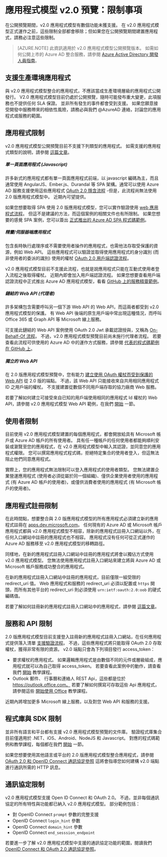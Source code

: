 <properties
    pageTitle="App 模型 v2.0 限制事項 | Microsoft Azure"
    description="Azure AD v2.0 應用程式模型限制事項清單。"
    services="active-directory"
    documentationCenter=""
    authors="dstrockis"
    manager="mbaldwin"
    editor=""/>

<tags
    ms.service="active-directory"
    ms.workload="identity"
    ms.tgt_pltfrm="na"
    ms.devlang="na"
    ms.topic="article"
    ms.date="12/09/2015"
    ms.author="dastrock"/>

# 應用程式模型 v2.0 預覽：限制事項

在公開預覽期間，v2.0 應用程式模型有數個功能未獲支援。  在 v2.0 應用程式模型正式運作之前，這些限制全部都會移除；但如果您在公開預覽期間建置應用程式，請務必注意這些限制。

> [AZURE.NOTE]
    此資訊適用於 v2.0 應用程式模型公開預覽版本。  如需如何公開上市的 Azure AD 整合服務，請參閱 [Azure Active Directory 開發人員指南](active-directory-developers-guide.md)。

## 支援生產環境應用程式
與 v2.0 應用程式模型整合的應用程式，不應該當成生產環境層級的應用程式公開發行。  V2.0 應用程式模型目前仍處於公開預覽，隨時可能發布重大變更，此項服務也不提供任何 SLA 保證。  並非所有發生的事件都會受到支援。  如果您願意接受開發中服務帶來的相依性風險，請務必與我們 @AzureAD 連絡，討論您的應用程式或服務的範圍。

## 應用程式限制
v2.0 應用程式模型公開預覽目前不支援下列類型的應用程式。  如需支援的應用程式類型的說明，請參閱 [這篇文章](active-directory-v2-flows.md)。

##### 單一頁面應用程式 (Javascript)
許多新式的應用程式都有單一頁面應用程式前端，以 javascript 編碼為主，而且通常使用 AngularJS、Ember.js、Durandal 等 SPA 架構。通常可以使用 Azure AD 服務支援使用這些應用程式 [OAuth 2.0 隱含流程](active-directory-v2-protocols.md#oauth2-implicit-flow) -但是，此流程尚無法使用 2.0 版應用程式模型中。  近期內可望提供。

如果您想要取得 SPA 使用 2.0 版應用程式模型，您可以實作驗證使用 [web 應用程式流程](active-directory-v2-flows.md#web-apps)。  但這不是建議的方法，而這個案例的相關文件也有所限制。  如果您想要的感覺 SPA 案例，您可以簽出 [正式推出的 Azure AD SPA 程式碼範例](active-directory-devquickstarts-angular.md)。

##### 精靈/伺服器端應用程式
包含長時執行處理序或不需要使用者操作的應用程式，也需他法存取受保護的資源，例如 Web API。  這些應用程式可以驗證並取得使用應用程式的身分識別 (而非使用者的委派的識別) 使用的權杖 [OAuth 2.0 用戶端認證流程](active-directory-v2-protocols.md#oauth2-client-credentials-grant-flow)。  

v2.0 應用程式模型目前不支援此流程，也就是說應用程式只能在互動式使用者登入流程之後取得權杖。  近期內即會加入用戶端認證流程。  如果您想要查看用戶端認證流程中正式推出 Azure AD 應用程式模型，看看 [GitHub 上的服務精靈範例](https://github.com/AzureADSamples/Daemon-DotNet)。

##### 鏈結的 Web API (代理者)
許多架構包含需要呼叫另一個下游 Web API 的 Web API，而這兩者都受到 v2.0 應用程式模型的保護。  有 Web API 後端的原生用戶端中常出現這種情況，而呼叫 Office 365 或 Graph API 等 Microsoft 線上服務。

可支援此鏈結的 Web API 案例使用 OAuth 2.0 Jwt 承載認證授與，又稱為 [On-Behalf-Of 流程](active-directory-v2-protocols.md#oauth2-on-behalf-of-flow)。  不過，v2.0 應用程式模型預覽目前尚未施行代理者流程。  若要查看此流程可供使用的 Azure AD 中的運作方式服務，請參閱 [代表的程式碼範例在 GitHub 上](https://github.com/AzureADSamples/WebAPI-OnBehalfOf-DotNet)。

##### 獨立的 Web API
在 2.0 版應用程式模型預覽中，您有能力 [建立使用 OAuth 權杖而受到保護的 Web API](active-directory-v2-flows.md#web-apis) 從 2.0 版的端點。  不過，該 Web API 只能接收來自共用相同應用程式 ID 之用戶端的權杖。  不支援建置從數個不同用戶端存取的協力廠商 Web 服務。

若要了解如何建立可接受來自已知的用戶端使用相同的應用程式 Id 權杖的 Web API，請參閱 v2.0 應用程式模型 Web API 範例，在我們 [開始](active-directory-appmodel-v2-overview.md#getting-started) 一節。

## 使用者限制
目前使用 v2.0 應用程式模型建置的每個應用程式，都會開放給具有 Microsoft 帳戶或 Azure AD 帳戶的所有使用者。 具有任一種帳戶的任何使用者都能夠順利安裝或瀏覽至您的應用程式，在 v2.0 應用程式模型中輸入其認證，並同意您的應用程式權限。  您可以撰寫應用程式程式碼，拒絕特定集合的使用者登入，但這無法阻止他們同意應用程式。

實際上，您的應用程式無法限制可以登入應用程式的使用者類型。  您無法建置企業營運應用程式 (使用者必須從屬於同一個組織)、僅供企業使用者使用的應用程式 (有 Azure AD 帳戶的使用者)，或僅供消費者使用的應用程式 (有 Microsoft 帳戶的使用者)。

## 應用程式註冊限制
在此時間點，想要整合與 2.0 版應用程式模型的所有應用程式必須建立新的應用程式註冊在 [apps.dev.microsoft.com](https://apps.dev.microsoft.com)。  任何現有的 Azure AD 或 Microsoft 帳戶應用程式都與 v2.0 應用程式模型不相容，除新的應用程式註冊入口網站以外，在任何入口網站中註冊的應用程式也不相容。  應用程式沒有任何可從正式運作的 Azure AD 服務移至 v2.0 應用程式模型的移轉路徑。

同樣地，在新的應用程式註冊入口網站中註冊的應用程式將會以獨佔方式使用 v2.0 應用程式模型。  您無法使用應用程式註冊入口網站來建立將與 Azure AD 或 Microsoft 帳戶服務成功整合的應用程式。

在新的應用程式註冊入口網站中註冊的應用程式，目前僅限一組受限的 redirect_uri 值。  Web 應用程式和服務的 redirect_uri 必須以配置或 `https` 開頭，而所有其他平台的 redirect_uri 則必須使用 `urn:ietf:oauth:2.0:oob` 的硬式編碼值。

若要了解如何註冊新的應用程式註冊入口網站中的應用程式，請參閱 [這篇文章](active-directory-v2-app-registration.md)。

## 服務和 API 限制
2.0 版應用程式模型目前支援登入註冊新的應用程式註冊入口網站，在任何應用程式提供落入清單 [支援驗證流程](active-directory-v2-flows.md)。  不過，這些應用程式將只能取得 OAuth 2.0 存取權杖，獲得非常有限的資源。  v2.0 端點只會為下列項目發行 access_token：

- 要求權杖的應用程式。  如果邏輯應用程式是由數個不同的元件或層級組成，應用程式就可以為自己取得 access_token。  若要查看此案例中的動作，請查看我們 [開始](active-directory-appmodel-v2-overview.md#getting-started) 教學課程。
- Outlook 郵件、 行事曆和連絡人 REST Api，這些都是位於 https://outlook.office.com。  若要了解如何撰寫可存取這些 Api 應用程式，請參閱這些 [開始使用 Office](https://www.msdn.com/office/office365/howto/authenticate-Office-365-APIs-using-v2) 教學課程。

近期內將增加更多 Microsoft 線上服務，以及對您 Web API 和服務的支援。

## 程式庫與 SDK 限制
並非所有語言和平台都有支援 v2.0 應用程式模型預覽的文件庫。  驗證程式庫集合目前僅適用於 .NET、iOS、Android、NodeJS 和 Javascript。  對應的程式碼範例和教學課程，每個都在我們 [開始](active-directory-appmodel-v2-overview.md#getting-started) 一節。

如果您想要使用其他語言或平台的 2.0 版應用程式模型整合應用程式，請參閱 [OAuth 2.0 和 OpenID Connect 通訊協定參照](active-directory-v2-protocols.md) 這將會指導您如何建構 v2.0 端點進行通訊所需的 HTTP 訊息。

## 通訊協定限制
v2.0 應用程式模型支援 Open ID Connect 和 OAuth 2.0。  不過，並非每個通訊協定的所有特性與功能都已納入 v2.0 應用程式模型。  部分範例包括：

- 對 OpenID Connect `prompt` 參數的完整支援
- OpenID Connect `login_hint` 參數
- OpenID Connect `domain_hint` 參數
- OpenID Connect `end_sesssion_endpoint`

若要進一步了解 v2.0 應用程式模型中支援的通訊協定功能的範圍，閱讀我們 [OpenID Connect 和 OAuth 2.0 通訊協定參照](active-directory-v2-protocols.md)。

